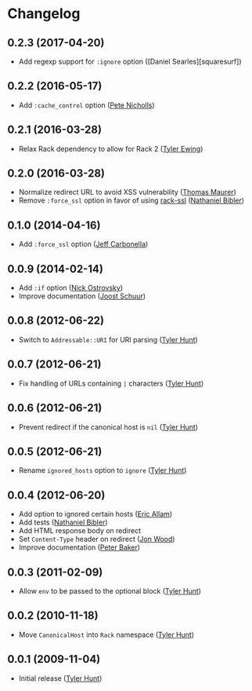 # Changelog

## 0.2.3 (2017-04-20)

  * Add regexp support for `:ignore` option ([Daniel Searles][squaresurf])

## 0.2.2 (2016-05-17)

  * Add `:cache_control` option ([Pete Nicholls][Aupajo])

## 0.2.1 (2016-03-28)

  * Relax Rack dependency to allow for Rack 2 ([Tyler Ewing][zoso10])

## 0.2.0 (2016-03-28)

  * Normalize redirect URL to avoid XSS vulnerability ([Thomas Maurer][tma])
  * Remove `:force_ssl` option in favor of using [rack-ssl][rack-ssl]
    ([Nathaniel Bibler][nbibler])

[rack-ssl]: http://rubygems.org/gems/rack-ssl

## 0.1.0 (2014-04-16)

  * Add `:force_ssl` option ([Jeff Carbonella][jcarbo])

## 0.0.9 (2014-02-14)

  * Add `:if` option ([Nick Ostrovsky][firedev])
  * Improve documentation ([Joost Schuur][jschuur])

## 0.0.8 (2012-06-22)

  * Switch to `Addressable::URI` for URI parsing ([Tyler Hunt][tylerhunt])

## 0.0.7 (2012-06-21)

  * Fix handling of URLs containing `|` characters ([Tyler Hunt][tylerhunt])

## 0.0.6 (2012-06-21)

  * Prevent redirect if the canonical host is `nil` ([Tyler Hunt][tylerhunt])

## 0.0.5 (2012-06-21)

  * Rename `ignored_hosts` option to `ignore` ([Tyler Hunt][tylerhunt])

## 0.0.4 (2012-06-20)

  * Add option to ignored certain hosts ([Eric Allam][rubymaverick])
  * Add tests ([Nathaniel Bibler][nbibler])
  * Add HTML response body on redirect
  * Set `Content-Type` header on redirect ([Jon Wood][jellybob])
  * Improve documentation ([Peter Baker][finack])

## 0.0.3 (2011-02-09)

  * Allow `env` to be passed to the optional block ([Tyler Hunt][tylerhunt])

## 0.0.2 (2010-11-18)

  * Move `CanonicalHost` into `Rack` namespace ([Tyler Hunt][tylerhunt])

## 0.0.1 (2009-11-04)

  * Initial release ([Tyler Hunt][tylerhunt])

[Aupajo]: http://github.com/Aupajo
[finack]: http://github.com/finack
[firedev]: http://github.com/firedev
[jcarbo]: http://github.com/jcarbo
[jellybob]: http://github.com/jellybob
[jschuur]: http://github.com/jschuur
[nbibler]: http://github.com/nbibler
[rubymaverick]: http://github.com/ericallam
[squaresurfSearles]: https://github.com/squaresurf
[tma]: http://github.com/tma
[tylerhunt]: http://github.com/tylerhunt
[zoso10]: http://github.com/zoso10
